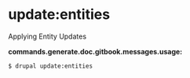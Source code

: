 # update:entities
Applying Entity Updates

**commands.generate.doc.gitbook.messages.usage:**
```
$ drupal update:entities
```
